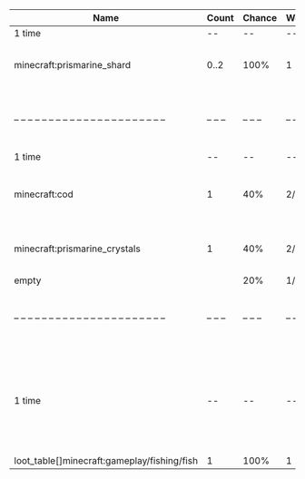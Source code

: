 | Name                                        | Count | Chance | Weight | Comment                                                                          |
| ------------------------------------------- | ----- | ------ | ------ | -------------------------------------------------------------------------------- |
| 1 time                                      |    -- |     -- |     -- |                                                                                  |
| minecraft:prismarine_shard                  |  0..2 |   100% |      1 | add drop: 0..1 * level {enchantment: looting}                                    |
| – – – – – – – – – – – – – – – – – – – – – – | – – – | – – –  | – – –  | – – – – – – – – – – – – – – – – – – – – – – – – – – – – – – – – – – – – – – – –  |
| 1 time                                      |    -- |     -- |     -- |                                                                                  |
| minecraft:cod                               |     1 |    40% |    2/5 | add drop: 0..1 * level {enchantment: looting}, furnace smelt                     |
| minecraft:prismarine_crystals               |     1 |    40% |    2/5 | add drop: 0..1 * level {enchantment: looting}                                    |
| empty                                       |       |    20% |    1/5 |                                                                                  |
| – – – – – – – – – – – – – – – – – – – – – – | – – – | – – –  | – – –  | – – – – – – – – – – – – – – – – – – – – – – – – – – – – – – – – – – – – – – – –  |
| 1 time                                      |    -- |     -- |     -- | killed by player, random chance {enchantment: looting}: 0.035% + 0.01%*(level-1) |
| loot_table[]minecraft:gameplay/fishing/fish |     1 |   100% |      1 | furnace smelt                                                                    |